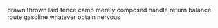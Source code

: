 drawn thrown laid fence camp merely composed handle return balance route gasoline whatever obtain nervous
